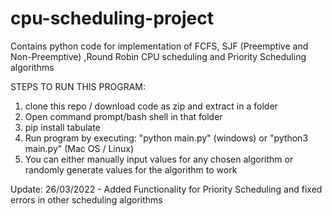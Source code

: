 # cpu-scheduling-project
Contains python code for implementation of FCFS, SJF (Preemptive and Non-Preemptive) ,Round Robin CPU scheduling and Priority Scheduling algorithms

STEPS TO RUN THIS PROGRAM:

1. clone this repo / download code as zip and extract in a folder
2. Open command prompt/bash shell in that folder
3. pip install tabulate
4. Run program by executing: "python main.py" (windows) or "python3 main.py" (Mac OS / Linux)
5. You can either manually input values for any chosen algorithm or randomly generate values for the algorithm to work

Update: 26/03/2022 - Added Functionality for Priority Scheduling and fixed errors in other scheduling algorithms
